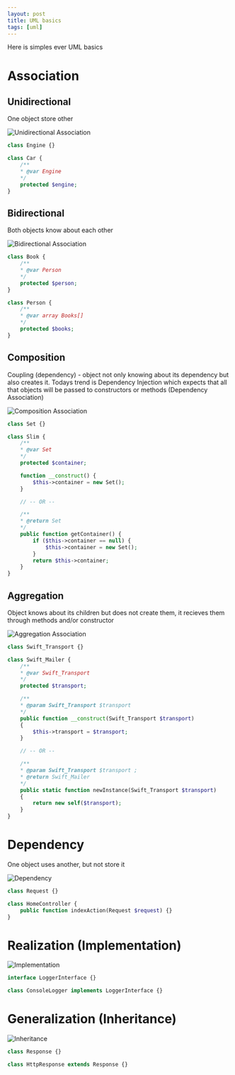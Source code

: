 ```yaml
---
layout: post
title: UML basics
tags: [uml]
---
```


Here is simples ever UML basics

Association
===========


Unidirectional
--------------

One object store other

![Unidirectional Association](/examples/uml_basics/Association/Unidirectional/UML.svg)

```php
class Engine {}

class Car {
    /**
    * @var Engine
    */
    protected $engine;
}
```

Bidirectional
-------------

Both objects know about each other

![Bidirectional Association](/examples/uml_basics/Association/Bidirectional/UML.svg)

```php
class Book {
    /**
    * @var Person
    */
    protected $person;
}

class Person {
    /**
    * @var array Books[]
    */
    protected $books;
}
```


Composition
-----------

Coupling (dependency) - object not only knowing about its dependency but also creates it. Todays trend is Dependency Injection which expects that all that objects will be passed to constructors or methods (Dependency Association)

![Composition Association](/examples/uml_basics/Association/Composition/UML.svg)

```php
class Set {}

class Slim {
    /**
    * @var Set
    */
    protected $container;

    function __construct() {
        $this->container = new Set();
    }

    // -- OR --

    /**
    * @return Set
    */
    public function getContainer() {
        if ($this->container == null) {
            $this->container = new Set();
        }
        return $this->container;
    }
}
```


Aggregation
-----------

Object knows about its children but does not create them, it recieves them through methods and/or constructor

![Aggregation Association](/examples/uml_basics/Association/Aggregation/UML.svg)

```php
class Swift_Transport {}

class Swift_Mailer {
    /**
    * @var Swift_Transport
    */
    protected $transport;

    /**
    * @param Swift_Transport $transport
    */
    public function __construct(Swift_Transport $transport)
    {
        $this->transport = $transport;
    }

    // -- OR --

    /**
    * @param Swift_Transport $transport ;
    * @return Swift_Mailer
    */
    public static function newInstance(Swift_Transport $transport)
    {
        return new self($transport);
    }
}
```


Dependency
==========

One object uses another, but not store it

![Dependency](/examples/uml_basics/Dependency/UML.svg)

```php
class Request {}

class HomeController {
    public function indexAction(Request $request) {}
}
```


Realization (Implementation)
============================

![Implementation](/examples/uml_basics/Realization/UML.svg)

```php
interface LoggerInterface {}

class ConsoleLogger implements LoggerInterface {}
```


Generalization (Inheritance)
============================

![Inheritance](/examples/uml_basics/Generalization/UML.svg)

```php
class Response {}

class HttpResponse extends Response {}
```
